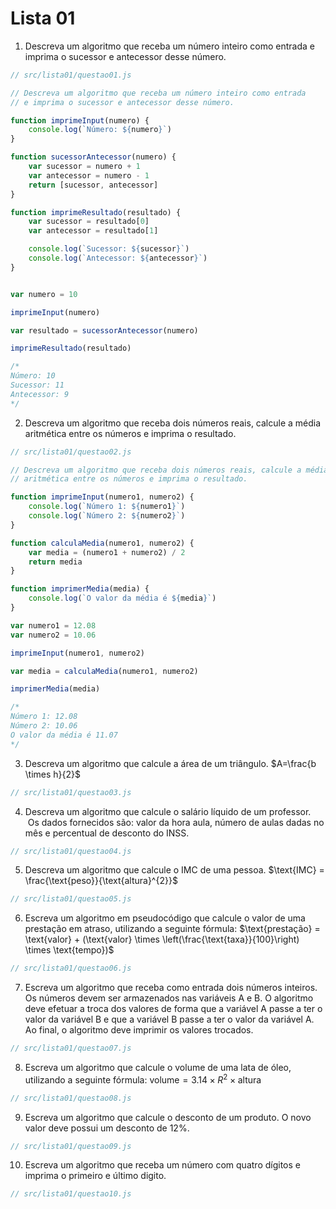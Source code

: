 # Lista 01
    
1. Descreva um algoritmo que receba um número inteiro como entrada e imprima o sucessor e antecessor desse número.
```jsx
// src/lista01/questao01.js

// Descreva um algoritmo que receba um número inteiro como entrada 
// e imprima o sucessor e antecessor desse número.

function imprimeInput(numero) {
    console.log(`Número: ${numero}`)
}

function sucessorAntecessor(numero) {
    var sucessor = numero + 1
    var antecessor = numero - 1
    return [sucessor, antecessor]
}

function imprimeResultado(resultado) {
    var sucessor = resultado[0]
    var antecessor = resultado[1]

    console.log(`Sucessor: ${sucessor}`)
    console.log(`Antecessor: ${antecessor}`)
}


var numero = 10

imprimeInput(numero)

var resultado = sucessorAntecessor(numero)

imprimeResultado(resultado)

/*
Número: 10
Sucessor: 11
Antecessor: 9
*/
```
   
2. Descreva um algoritmo que receba dois números reais, calcule a média aritmética entre os números e imprima o resultado.
```jsx
// src/lista01/questao02.js

// Descreva um algoritmo que receba dois números reais, calcule a média
// aritmética entre os números e imprima o resultado.

function imprimeInput(numero1, numero2) {
    console.log(`Número 1: ${numero1}`)
    console.log(`Número 2: ${numero2}`)
}

function calculaMedia(numero1, numero2) {
    var media = (numero1 + numero2) / 2
    return media
}

function imprimerMedia(media) {
    console.log(`O valor da média é ${media}`)
}

var numero1 = 12.08
var numero2 = 10.06

imprimeInput(numero1, numero2)

var media = calculaMedia(numero1, numero2)

imprimerMedia(media)

/*
Número 1: 12.08
Número 2: 10.06
O valor da média é 11.07
*/
```
   
3. Descreva um algoritmo que calcule a área de um triângulo. $A=\frac{b \times h}{2}$
```jsx
// src/lista01/questao03.js
```
   
4. Descreva um algoritmo que calcule o salário líquido de um professor.  Os dados fornecidos são: valor da hora aula, número de aulas dadas no mês e percentual de desconto do INSS.
```jsx
// src/lista01/questao04.js
```

5. Descreva um algoritmo que calcule o IMC de uma pessoa. $\text{IMC} = \frac{\text{peso}}{\text{altura}^{2}}$
```jsx
// src/lista01/questao05.js
```

6. Escreva um algoritmo em pseudocódigo que calcule o valor de uma prestação em atraso, utilizando a seguinte fórmula: $\text{prestação} = \text{valor} + (\text{valor} \times \left(\frac{\text{taxa}}{100}\right) \times \text{tempo})$
```jsx
// src/lista01/questao06.js
```

7. Escreva um algoritmo que receba como entrada dois números inteiros. Os números devem ser armazenados nas variáveis A e B. O algoritmo deve efetuar a troca dos valores de forma que a variável A passe a ter o valor da variável B e que a variável B passe a ter o valor da variável A. Ao final, o algoritmo deve imprimir os valores trocados.
```jsx
// src/lista01/questao07.js
```

8.  Escreva um algoritmo que calcule o volume de uma lata de óleo, utilizando a seguinte fórmula: $\text{volume} = 3.14 \times R^{2} \times \text{altura}$
```jsx
// src/lista01/questao08.js
```

9.  Escreva um algoritmo que calcule o desconto de um produto. O novo valor deve possui um desconto de 12%.
```jsx
// src/lista01/questao09.js
```

10. Escreva um algoritmo que receba um número com quatro dígitos e imprima o primeiro e último digito.
```jsx
// src/lista01/questao10.js
```
